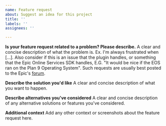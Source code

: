 ```yaml
---
name: Feature request
about: Suggest an idea for this project
title: ''
labels: ''
assignees: ''

---
```


**Is your feature request related to a problem? Please describe.**
A clear and concise description of what the problem is. Ex. I'm always frustrated when [...]. 
Also consider if this is an issue that the plugin handles, or something that the Epic Online Services
SDK handles, E.G. "It would be nice if the EOS ran on the Plan 9 Operating System". Such requests are usually best posted to the Epic's [forum](https://eoshelp.epicgames.com/). 

**Describe the solution you'd like**
A clear and concise description of what you want to happen.

**Describe alternatives you've considered**
A clear and concise description of any alternative solutions or features you've considered.

**Additional context**
Add any other context or screenshots about the feature request here.
